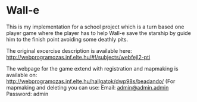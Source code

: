 # Wall-e
This is my implementation for a school project which is a turn based one player game where the player has to help Wall-e save the starship by guide him to the finish point avoiding some deathly pits.

The original excercise description is available here: http://webprogramozas.inf.elte.hu/#!/subjects/webfejl2-pti

The webpage for the game extend with registration and mapmaking is available on: http://webprogramozas.inf.elte.hu/hallgatok/dwp98s/beadando/
(For mapmaking and deleting you can use:
Email: admin@admin.admin
Password: admin

